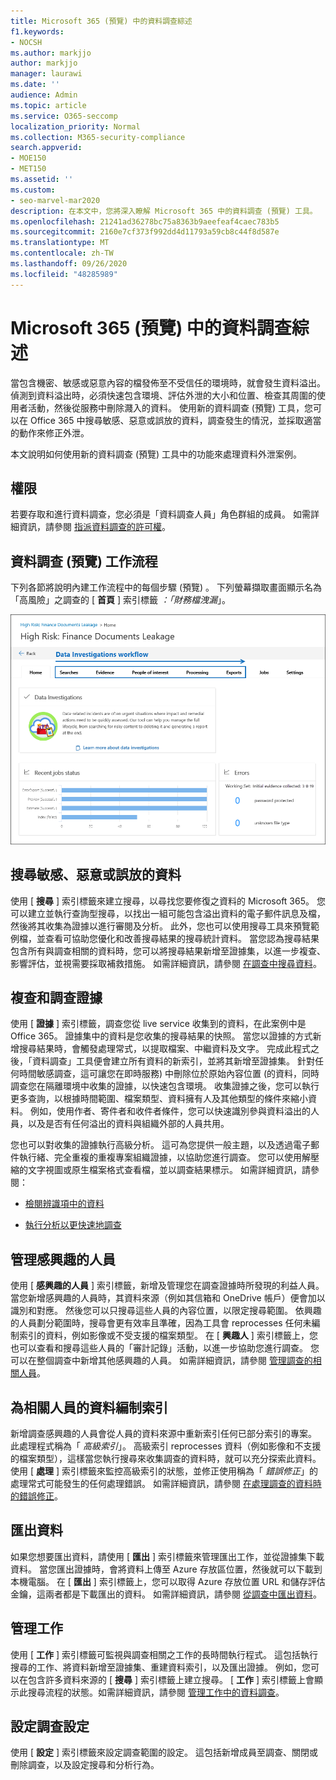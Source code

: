 ```yaml
---
title: Microsoft 365 (預覽) 中的資料調查綜述
f1.keywords:
- NOCSH
ms.author: markjjo
author: markjjo
manager: laurawi
ms.date: ''
audience: Admin
ms.topic: article
ms.service: O365-seccomp
localization_priority: Normal
ms.collection: M365-security-compliance
search.appverid:
- MOE150
- MET150
ms.assetid: ''
ms.custom:
- seo-marvel-mar2020
description: 在本文中，您將深入瞭解 Microsoft 365 中的資料調查 (預覽) 工具。 「資料調查」工具可協助您評估和修正資料外泄。
ms.openlocfilehash: 21241ad36278bc75a8363b9aeefeaf4caec783b5
ms.sourcegitcommit: 2160e7cf373f992dd4d11793a59cb8c44f8d587e
ms.translationtype: MT
ms.contentlocale: zh-TW
ms.lasthandoff: 09/26/2020
ms.locfileid: "48285989"
---
```

# <a name="overview-of-data-investigations-preview-in-microsoft-365"></a>Microsoft 365 (預覽) 中的資料調查綜述

當包含機密、敏感或惡意內容的檔發佈至不受信任的環境時，就會發生資料溢出。 偵測到資料溢出時，必須快速包含環境、評估外泄的大小和位置、檢查其周圍的使用者活動，然後從服務中刪除濺入的資料。 使用新的資料調查 (預覽) 工具，您可以在 Office 365 中搜尋敏感、惡意或誤放的資料，調查發生的情況，並採取適當的動作來修正外泄。  

本文說明如何使用新的資料調查 (預覽) 工具中的功能來處理資料外泄案例。

## <a name="permissions"></a>權限

若要存取和進行資料調查，您必須是「資料調查人員」角色群組的成員。 如需詳細資訊，請參閱 [指派資料調查的許可權](data-investigations-permissions.md)。

## <a name="data-investigations-preview-workflow"></a>資料調查 (預覽) 工作流程 

下列各節將說明內建工作流程中的每個步驟 (預覽) 。 下列螢幕擷取畫面顯示名為「高風險」之調查的 [ **首頁** ] 索引標籤 *：「財務檔洩漏*」。 

![「資料調查」工具中的工作流程](../media/DataInvestigationsWorkflow.png)

## <a name="search-for-sensitive-malicious-or-misplaced-data"></a>搜尋敏感、惡意或誤放的資料

使用 [ **搜尋** ] 索引標籤來建立搜尋，以尋找您要修復之資料的 Microsoft 365。 您可以建立並執行查詢型搜尋，以找出一組可能包含溢出資料的電子郵件訊息及檔，然後將其收集為證據以進行審閱及分析。 此外，您也可以使用搜尋工具來預覽範例檔，並查看可協助您優化和改善搜尋結果的搜尋統計資料。 當您認為搜尋結果包含所有與調查相關的資料時，您可以將搜尋結果新增至證據集，以進一步複查、影響評估，並視需要採取補救措施。 如需詳細資訊，請參閱 [在調查中搜尋資料](search-for-data.md)。

## <a name="review-and-investigate-evidence"></a>複查和調查證據

使用 [ **證據** ] 索引標籤，調查您從 live service 收集到的資料，在此案例中是 Office 365。 證據集中的資料是您收集的搜尋結果的快照。 當您以證據的方式新增搜尋結果時，會觸發處理常式，以提取檔案、中繼資料及文字。 完成此程式之後，「資料調查」工具便會建立所有資料的新索引，並將其新增至證據集。 針對任何時間敏感調查，這可讓您在即時服務) 中刪除位於原始內容位置 (的資料，同時調查您在隔離環境中收集的證據，以快速包含環境。 收集證據之後，您可以執行更多查詢，以根據時間範圍、檔案類型、資料擁有人及其他類型的條件來縮小資料。 例如，使用作者、寄件者和收件者條件，您可以快速識別參與資料溢出的人員，以及是否有任何溢出的資料與組織外部的人員共用。

您也可以對收集的證據執行高級分析。 這可為您提供一般主題，以及透過電子郵件執行緒、完全重複的重複專案組織證據，以協助您進行調查。 您可以使用解壓縮的文字視圖或原生檔案格式查看檔，並以調查結果標示。 如需詳細資訊，請參閱：

  - [檢閱辨識項中的資料](review-data-in-evidence.md)

  - [執行分析以更快速地調查](run-analytics-to-investigate-faster.md)


## <a name="managing-people-of-interest"></a>管理感興趣的人員

使用 [ **感興趣的人員** ] 索引標籤，新增及管理您在調查證據時所發現的利益人員。 當您新增感興趣的人員時，其資料來源（例如其信箱和 OneDrive 帳戶）便會加以識別和對應。 然後您可以只搜尋這些人員的內容位置，以限定搜尋範圍。 依興趣的人員劃分範圍時，搜尋會更有效率且準確，因為工具會 reprocesses 任何未編制索引的資料，例如影像或不受支援的檔案類型。 在 [ **興趣人** ] 索引標籤上，您也可以查看和搜尋這些人員的「審計記錄」活動，以進一步協助您進行調查。 您可以在整個調查中新增其他感興趣的人員。 如需詳細資訊，請參閱 [管理調查的相關人員](manage-people-of-interest.md)。

## <a name="indexing-the-data-of-people-of-interest"></a>為相關人員的資料編制索引

新增調查感興趣的人員會從人員的資料來源中重新索引任何已部分索引的專案。 此處理程式稱為「 *高級索引*」。 高級索引 reprocesses 資料（例如影像和不支援的檔案類型），這樣當您執行搜尋來收集調查的資料時，就可以充分探索此資料。 使用 [ **處理** ] 索引標籤來監控高級索引的狀態，並修正使用稱為「 *錯誤修正*」的處理常式可能發生的任何處理錯誤。 如需詳細資訊，請參閱 [在處理調查的資料時的錯誤修正](error-remediation.md)。

## <a name="exporting-data"></a>匯出資料

如果您想要匯出資料，請使用 [ **匯出** ] 索引標籤來管理匯出工作，並從證據集下載資料。 當您匯出證據時，會將資料上傳至 Azure 存放區位置，然後就可以下載到本機電腦。 在 [ **匯出** ] 索引標籤上，您可以取得 Azure 存放位置 URL 和儲存評估金鑰，這兩者都是下載匯出的資料。 如需詳細資訊，請參閱 [從調查中匯出資料](export-data.md)。

## <a name="managing-jobs"></a>管理工作

使用 [ **工作** ] 索引標籤可監視與調查相關之工作的長時間執行程式。 這包括執行搜尋的工作、將資料新增至證據集、重建資料索引，以及匯出證據。 例如，您可以在包含許多資料來源的 [ **搜尋** ] 索引標籤上建立搜尋。 [ **工作** ] 索引標籤上會顯示此搜尋流程的狀態。如需詳細資訊，請參閱 [管理工作中的資料調查](manage-jobs.md)。

## <a name="configuring-investigation-settings"></a>設定調查設定

使用 [ **設定** ] 索引標籤來設定調查範圍的設定。 這包括新增成員至調查、關閉或刪除調查，以及設定搜尋和分析行為。
